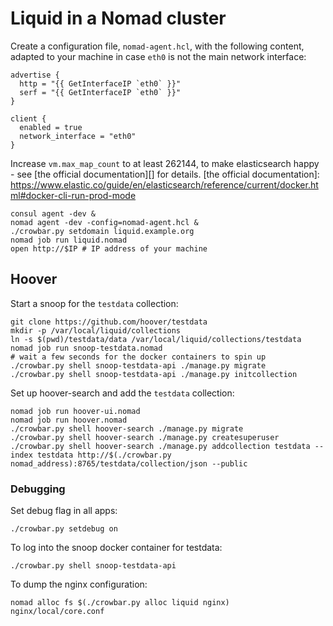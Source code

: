 # Liquid in a Nomad cluster
Create a configuration file, `nomad-agent.hcl`, with the following content,
adapted to your machine in case `eth0` is not the main network interface:

```hcl
advertise {
  http = "{{ GetInterfaceIP `eth0` }}"
  serf = "{{ GetInterfaceIP `eth0` }}"
}

client {
  enabled = true
  network_interface = "eth0"
}
```

Increase `vm.max_map_count` to at least 262144, to make elasticsearch happy -
see [the official documentation][] for details.
[the official documentation]: https://www.elastic.co/guide/en/elasticsearch/reference/current/docker.html#docker-cli-run-prod-mode

```shell
consul agent -dev &
nomad agent -dev -config=nomad-agent.hcl &
./crowbar.py setdomain liquid.example.org
nomad job run liquid.nomad
open http://$IP # IP address of your machine
```

## Hoover
Start a snoop for the `testdata` collection:
```shell
git clone https://github.com/hoover/testdata
mkdir -p /var/local/liquid/collections
ln -s $(pwd)/testdata/data /var/local/liquid/collections/testdata
nomad job run snoop-testdata.nomad
# wait a few seconds for the docker containers to spin up
./crowbar.py shell snoop-testdata-api ./manage.py migrate
./crowbar.py shell snoop-testdata-api ./manage.py initcollection
```

Set up hoover-search and add the `testdata` collection:
```shell
nomad job run hoover-ui.nomad
nomad job run hoover.nomad
./crowbar.py shell hoover-search ./manage.py migrate
./crowbar.py shell hoover-search ./manage.py createsuperuser
./crowbar.py shell hoover-search ./manage.py addcollection testdata --index testdata http://$(./crowbar.py nomad_address):8765/testdata/collection/json --public
```

### Debugging
Set debug flag in all apps:
```shell
./crowbar.py setdebug on
```

To log into the snoop docker container for testdata:
```shell
./crowbar.py shell snoop-testdata-api
```

To dump the nginx configuration:
```shell
nomad alloc fs $(./crowbar.py alloc liquid nginx) nginx/local/core.conf
```
